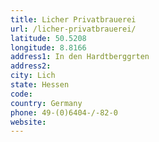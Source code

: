 ```yaml
---
title: Licher Privatbrauerei
url: /licher-privatbrauerei/
latitude: 50.5208
longitude: 8.8166
address1: In den Hardtberggrten
address2: 
city: Lich
state: Hessen
code: 
country: Germany
phone: 49-(0)6404-/-82-0
website: 
---
```


